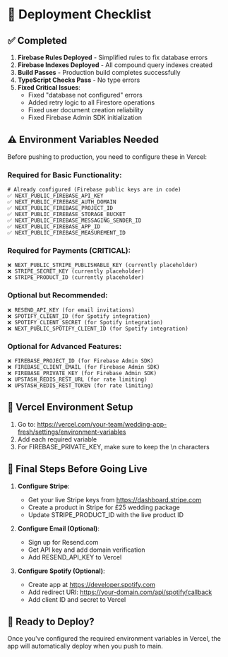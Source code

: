 # 🚀 Deployment Checklist

## ✅ Completed
1. **Firebase Rules Deployed** - Simplified rules to fix database errors
2. **Firebase Indexes Deployed** - All compound query indexes created
3. **Build Passes** - Production build completes successfully
4. **TypeScript Checks Pass** - No type errors
5. **Fixed Critical Issues**:
   - Fixed "database not configured" errors
   - Added retry logic to all Firestore operations
   - Fixed user document creation reliability
   - Fixed Firebase Admin SDK initialization

## ⚠️ Environment Variables Needed

Before pushing to production, you need to configure these in Vercel:

### Required for Basic Functionality:
```
# Already configured (Firebase public keys are in code)
✅ NEXT_PUBLIC_FIREBASE_API_KEY
✅ NEXT_PUBLIC_FIREBASE_AUTH_DOMAIN
✅ NEXT_PUBLIC_FIREBASE_PROJECT_ID
✅ NEXT_PUBLIC_FIREBASE_STORAGE_BUCKET
✅ NEXT_PUBLIC_FIREBASE_MESSAGING_SENDER_ID
✅ NEXT_PUBLIC_FIREBASE_APP_ID
✅ NEXT_PUBLIC_FIREBASE_MEASUREMENT_ID
```

### Required for Payments (CRITICAL):
```
❌ NEXT_PUBLIC_STRIPE_PUBLISHABLE_KEY (currently placeholder)
❌ STRIPE_SECRET_KEY (currently placeholder)
❌ STRIPE_PRODUCT_ID (currently placeholder)
```

### Optional but Recommended:
```
❌ RESEND_API_KEY (for email invitations)
❌ SPOTIFY_CLIENT_ID (for Spotify integration)
❌ SPOTIFY_CLIENT_SECRET (for Spotify integration)
❌ NEXT_PUBLIC_SPOTIFY_CLIENT_ID (for Spotify integration)
```

### Optional for Advanced Features:
```
❌ FIREBASE_PROJECT_ID (for Firebase Admin SDK)
❌ FIREBASE_CLIENT_EMAIL (for Firebase Admin SDK)
❌ FIREBASE_PRIVATE_KEY (for Firebase Admin SDK)
❌ UPSTASH_REDIS_REST_URL (for rate limiting)
❌ UPSTASH_REDIS_REST_TOKEN (for rate limiting)
```

## 🔧 Vercel Environment Setup

1. Go to: https://vercel.com/your-team/wedding-app-fresh/settings/environment-variables
2. Add each required variable
3. For FIREBASE_PRIVATE_KEY, make sure to keep the \n characters

## 📝 Final Steps Before Going Live

1. **Configure Stripe**:
   - Get your live Stripe keys from https://dashboard.stripe.com
   - Create a product in Stripe for £25 wedding package
   - Update STRIPE_PRODUCT_ID with the live product ID

2. **Configure Email (Optional)**:
   - Sign up for Resend.com
   - Get API key and add domain verification
   - Add RESEND_API_KEY to Vercel

3. **Configure Spotify (Optional)**:
   - Create app at https://developer.spotify.com
   - Add redirect URI: https://your-domain.com/api/spotify/callback
   - Add client ID and secret to Vercel

## 🚦 Ready to Deploy?

Once you've configured the required environment variables in Vercel, the app will automatically deploy when you push to main.